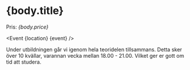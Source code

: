 <script>

import Event from '../components/_event.svelte'
import List from '../components/_list.svelte'
import Subtext from '../components/_subtext.svelte'

export let body
export let location
export let info
export let event
	
</script>


# {body.title}
						
Pris: _{body.price}_

<Event {location} {event} />

<List list={body.lists[0]} />

Under utbildningen går vi igenom hela teoridelen tillsammans. Detta sker över 10 kvällar, varannan vecka mellan 18.00 - 21.00.
Vilket ger er gott om tid att studera.

<List list={body.lists[1]} />

<Subtext subtext={info}/>